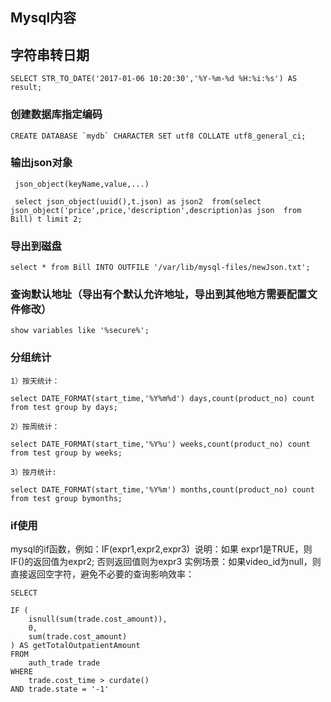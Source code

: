 ## Mysql内容



## 字符串转日期 
```
SELECT STR_TO_DATE('2017-01-06 10:20:30','%Y-%m-%d %H:%i:%s') AS result;
```
### 创建数据库指定编码
```
CREATE DATABASE `mydb` CHARACTER SET utf8 COLLATE utf8_general_ci;
```

### 输出json对象
```
 json_object(keyName,value,...)

 select json_object(uuid(),t.json) as json2  from(select json_object('price',price,'description',description)as json  from Bill) t limit 2;
```

### 导出到磁盘
```
select * from Bill INTO OUTFILE '/var/lib/mysql-files/newJson.txt';

```

### 查询默认地址（导出有个默认允许地址，导出到其他地方需要配置文件修改）
```
show variables like '%secure%';
```



### 分组统计
```
1）按天统计：

select DATE_FORMAT(start_time,'%Y%m%d') days,count(product_no) count from test group by days; 

2）按周统计：

select DATE_FORMAT(start_time,'%Y%u') weeks,count(product_no) count from test group by weeks; 

3）按月统计:

select DATE_FORMAT(start_time,'%Y%m') months,count(product_no) count from test group bymonths; 
```

### if使用
mysql的if函数，例如：IF(expr1,expr2,expr3) 
说明：如果 expr1是TRUE，则IF()的返回值为expr2; 否则返回值则为expr3
实例场景：如果video_id为null，则直接返回空字符，避免不必要的查询影响效率：
```
SELECT

IF (
	isnull(sum(trade.cost_amount)),
	0,
	sum(trade.cost_amount)
) AS getTotalOutpatientAmount
FROM
	auth_trade trade
WHERE
	trade.cost_time > curdate()
AND trade.state = '-1'
```
